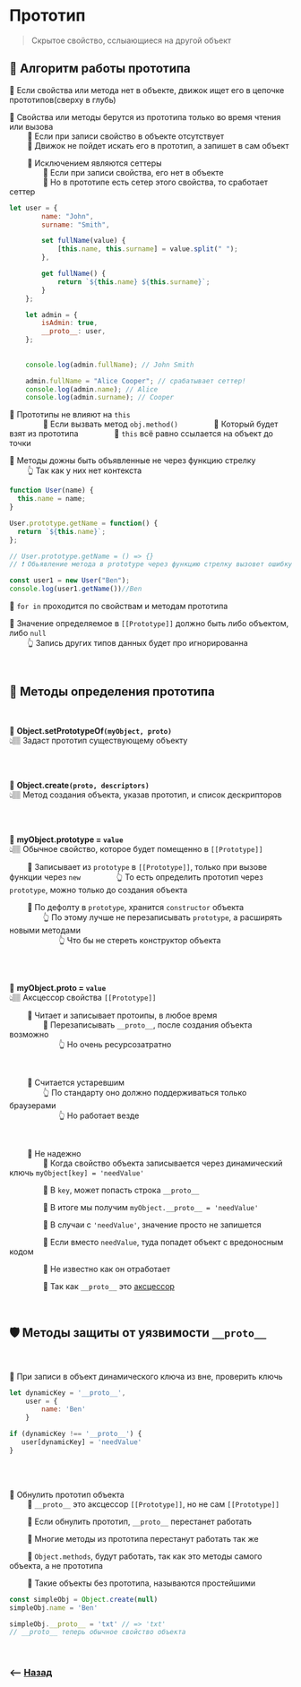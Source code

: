# Прототип
> Скрытое свойство, сслыающиеся на другой объект

## 🚩 Алгоритм работы прототипа


🔹 Если свойства или метода нет в объекте, движок ищет его в цепочке прототипов(сверху в глубь)      

🔹 Свойства или методы берутся из прототипа только во время чтения или вызова       
&emsp;&emsp; 🎯 Если при записи свойство в объекте отсутствует   
&emsp;&emsp; 🎯 Движок не пойдет искать его в прототип, а запишет в сам объект     

&emsp;&emsp; 🛑 Исключением являются сеттеры  
&emsp;&emsp;&emsp;&emsp; 🎯 Если при записи свойства, его нет в объекте   
&emsp;&emsp;&emsp;&emsp; 🎯 Но в прототипе есть сетер этого свойства, то сработает сеттер 
```javascript
let user = {
        name: "John",
        surname: "Smith",

        set fullName(value) {
            [this.name, this.surname] = value.split(" ");
        },

        get fullName() {
            return `${this.name} ${this.surname}`;
        }
    };

    let admin = {
        isAdmin: true,
        __proto__: user,
    };
    
    
    console.log(admin.fullName); // John Smith

    admin.fullName = "Alice Cooper"; // срабатывает сеттер!
    console.log(admin.name); // Alice
    console.log(admin.surname); // Cooper
```  
🔹 Прототипы не влияют на `this`   
&emsp;&emsp;&emsp;&emsp; 🎯 Если вызвать метод `obj.method()`
&emsp;&emsp;&emsp;&emsp; 🎯 Который будет взят из прототипа
&emsp;&emsp;&emsp;&emsp; 🎯 `this` всё равно ссылается на объект до точки

🔹 Методы дожны быть объявленные не через функцию стрелку  
&emsp;&emsp; 👆  Так как у них нет контекста 

```javascript
function User(name) {
  this.name = name;
}

User.prototype.getName = function() {
  return `${this.name}`;
};

// User.prototype.getName = () => {} 
// ❗ Обьявление метода в prototype через функцию стрелку вызовет ошибку  

const user1 = new User("Ben");
console.log(user1.getName())//Ben
```

🔹 `for in` проходится по свойствам и методам прототипа

🔹 Значение определяемое в `[[Prototype]]` должно быть либо объектом, либо `null`    
&emsp;&emsp; 👆 Запись других типов данных будет про игнорированна

<br>

## 🚩 Методы определения прототипа

<br>

💠 **Object.setPrototypeOf`(myObject, proto)`**   
👆🏽 Задаст прототип существующему объекту

<br>
<br>

💠 **Object.create`(proto, descriptors)`**   
👆🏽 Метод создания объекта, указав прототип, и список дескрипторов
  

<br>
<br>

💠 **myObject.prototype = `value`**   
👆🏽 Обычное свойство, которое будет помещенно в `[[Prototype]]`

&emsp;&emsp; 🔹 Записывает из `prototype` в `[[Prototype]]`, только при вызове функции через `new`
&emsp;&emsp;&emsp;&emsp; 👆 То есть определить прототип через `prototype`, можно только до создания объекта   

&emsp;&emsp; 🔹 По дефолту в `prototype`, хранится `constructor` объекта  
&emsp;&emsp;&emsp;&emsp; 👆 По этому лучше не перезаписывать `prototype`, а расширять новыми методами       
&emsp;&emsp;&emsp;&emsp;&emsp;&emsp; 👆 Что бы не стереть конструктор объекта

<br><br>

💠 **myObject.__proto__ = `value`**   
👆🏽 Аксцессор свойства `[[Prototype]]`

&emsp;&emsp; 🔹 Читает и записывает протоипы, в любое время        
&emsp;&emsp;&emsp;&emsp; 🛑 Перезаписывать `__proto__`, после создания объекта возможно  
&emsp;&emsp;&emsp;&emsp;&emsp;&emsp; 👆 Но очень ресурсозатратно

<br>

&emsp;&emsp; 🔸 Считается устаревшим  
&emsp;&emsp;&emsp;&emsp; 👆 По стандарту оно должно поддерживаться только браузерами  
&emsp;&emsp;&emsp;&emsp;&emsp;&emsp; 👆 Но работает везде    

<br>

&emsp;&emsp; 🔸 Не надежно         
&emsp;&emsp;&emsp;&emsp; 🎯 Когда свойство объекта записывается через динамический ключь `myObject[key] = 'needValue'`
     
&emsp;&emsp;&emsp;&emsp; 🎯 В `key`, может попасть строка `__proto__`

&emsp;&emsp;&emsp;&emsp; 🎯 В итоге мы получим `myObject.__proto__ = 'needValue'`

&emsp;&emsp;&emsp;&emsp; 🎯 В случаи с `'needValue'`, значение просто не запишется

&emsp;&emsp;&emsp;&emsp; 🎯 Если вместо `needValue`, туда попадет объект с вредоносным кодом

&emsp;&emsp;&emsp;&emsp; 🎯 Не известно как он отработает

&emsp;&emsp;&emsp;&emsp; 🎯 Так как `__proto__` это <a href="../akscessor/readme.md">аксцессор</a>


<br>

## 🛡 Методы защиты от уязвимости `__proto__`

<br>

🔹 При записи в объект динамического ключа из вне, проверить ключь
```javascript
let dynamicKey = '__proto__',
    user = {
        name: 'Ben'
    }

if (dynamicKey !== '__proto__') {
   user[dynamicKey] = 'needValue' 
}
```       

<br><br>

🔸 Обнулить прототип объекта     
&emsp;&emsp; 🎯 `__proto__` это аксцессор `[[Prototype]]`, но не сам `[[Prototype]]`
   
&emsp;&emsp; 🎯 Если обнулить прототип, `__proto__` перестанет работать       

&emsp;&emsp; 🎯 Многие методы из прототипа перестанут работать так же

&emsp;&emsp; 🎯 `Object.methods`, будут работать, так как это методы самого объекта, а не прототипа

&emsp;&emsp; 🎯 Такие объекты без прототипа, называются простейшими       
```javascript
const simpleObj = Object.create(null)
simpleObj.name = 'Ben'

simpleObj.__proto__ = 'txt' // => 'txt'
// __proto__ теперь обычное свойство объекта
```

<br>

### ⟵ **<a href="../../readme.md">Назад</a>**